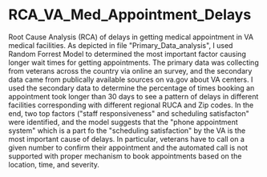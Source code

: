 # RCA_VA_Med_Appointment_Delays
Root Cause Analysis (RCA) of delays in getting medical appointment in VA medical facilities. As depicted in file "Primary_Data_analysis", I used Random Forrest Model to determined the most important factor causing longer wait times for getting appointments. The primary data was collecting from veterans across the country via online an survey, and the secondary data came from publically available sources on va.gov about VA centers. I used the secondary data to determine the percentage of times booking an appointment took longer than 30 days to see a pattern of delays in different facilities corresponding with different regional RUCA and Zip codes. 
In the end, two top factors ("staff responsiveness" and scheduling satisfacton" were identified, and the model suggests that the "phone appointment system" which is a part fo the "scheduling satisfaction" by the VA is the most important cause of delays. In particular, veterans have to call on a given number to confirm their appointment and the automated call is not supported with proper mechanism to book appointments based on the location, time, and severity. 
